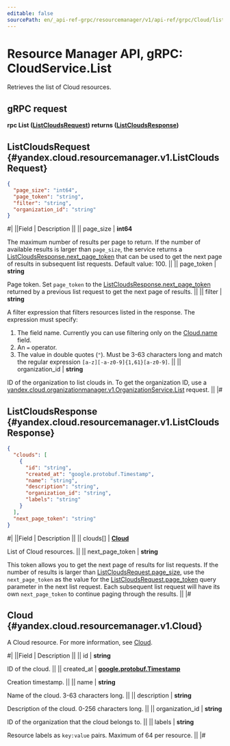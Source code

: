 ```yaml
---
editable: false
sourcePath: en/_api-ref-grpc/resourcemanager/v1/api-ref/grpc/Cloud/list.md
---
```


# Resource Manager API, gRPC: CloudService.List

Retrieves the list of Cloud resources.

## gRPC request

**rpc List ([ListCloudsRequest](#yandex.cloud.resourcemanager.v1.ListCloudsRequest)) returns ([ListCloudsResponse](#yandex.cloud.resourcemanager.v1.ListCloudsResponse))**

## ListCloudsRequest {#yandex.cloud.resourcemanager.v1.ListCloudsRequest}

```json
{
  "page_size": "int64",
  "page_token": "string",
  "filter": "string",
  "organization_id": "string"
}
```

#|
||Field | Description ||
|| page_size | **int64**

The maximum number of results per page to return. If the number of available
results is larger than `page_size`,
the service returns a [ListCloudsResponse.next_page_token](#yandex.cloud.resourcemanager.v1.ListCloudsResponse)
that can be used to get the next page of results in subsequent list requests.
Default value: 100. ||
|| page_token | **string**

Page token. Set `page_token`
to the [ListCloudsResponse.next_page_token](#yandex.cloud.resourcemanager.v1.ListCloudsResponse)
returned by a previous list request to get the next page of results. ||
|| filter | **string**

A filter expression that filters resources listed in the response.
The expression must specify:
1. The field name. Currently you can use filtering only on the [Cloud.name](#yandex.cloud.resourcemanager.v1.Cloud) field.
2. An `=` operator.
3. The value in double quotes (`"`). Must be 3-63 characters long and match the regular expression `[a-z][-a-z0-9]{1,61}[a-z0-9]`. ||
|| organization_id | **string**

ID of the organization to list clouds in.
To get the organization ID, use a [yandex.cloud.organizationmanager.v1.OrganizationService.List](/docs/organization/api-ref/grpc/Organization/list#List) request. ||
|#

## ListCloudsResponse {#yandex.cloud.resourcemanager.v1.ListCloudsResponse}

```json
{
  "clouds": [
    {
      "id": "string",
      "created_at": "google.protobuf.Timestamp",
      "name": "string",
      "description": "string",
      "organization_id": "string",
      "labels": "string"
    }
  ],
  "next_page_token": "string"
}
```

#|
||Field | Description ||
|| clouds[] | **[Cloud](#yandex.cloud.resourcemanager.v1.Cloud)**

List of Cloud resources. ||
|| next_page_token | **string**

This token allows you to get the next page of results for list requests. If the number of results
is larger than [ListCloudsRequest.page_size](#yandex.cloud.resourcemanager.v1.ListCloudsRequest), use
the `next_page_token` as the value
for the [ListCloudsRequest.page_token](#yandex.cloud.resourcemanager.v1.ListCloudsRequest) query parameter
in the next list request. Each subsequent list request will have its own
`next_page_token` to continue paging through the results. ||
|#

## Cloud {#yandex.cloud.resourcemanager.v1.Cloud}

A Cloud resource. For more information, see [Cloud](/docs/resource-manager/concepts/resources-hierarchy#cloud).

#|
||Field | Description ||
|| id | **string**

ID of the cloud. ||
|| created_at | **[google.protobuf.Timestamp](https://developers.google.com/protocol-buffers/docs/reference/google.protobuf#timestamp)**

Creation timestamp. ||
|| name | **string**

Name of the cloud. 3-63 characters long. ||
|| description | **string**

Description of the cloud. 0-256 characters long. ||
|| organization_id | **string**

ID of the organization that the cloud belongs to. ||
|| labels | **string**

Resource labels as `` key:value `` pairs. Maximum of 64 per resource. ||
|#